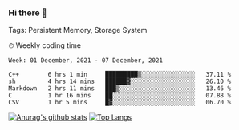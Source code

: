 ### Hi there 👋

Tags: Persistent Memory, Storage System

<!--

[![Anurag's github stats](https://github-readme-stats.vercel.app/api?username=wwyf)](https://github.com/anuraghazra/github-readme-stats)

[![Anurag's github stats](https://github-readme-stats.vercel.app/api?username=wwyf&count_private=true)](https://github.com/anuraghazra/github-readme-stats)


[![Top Langs](https://github-readme-stats.vercel.app/api/top-langs/?username=wwyf&count_private=true&&hide=jupyter%20notebook,html)](https://github.com/anuraghazra/github-readme-stats)



-->


⏱ Weekly coding time

<!--START_SECTION:waka-->
```text
Week: 01 December, 2021 - 07 December, 2021

C++        6 hrs 1 min     █████████▒░░░░░░░░░░░░░░░   37.11 % 
sh         4 hrs 14 mins   ██████▓░░░░░░░░░░░░░░░░░░   26.10 % 
Markdown   2 hrs 11 mins   ███▒░░░░░░░░░░░░░░░░░░░░░   13.46 % 
C          1 hr 16 mins    ██░░░░░░░░░░░░░░░░░░░░░░░   07.88 % 
CSV        1 hr 5 mins     █▓░░░░░░░░░░░░░░░░░░░░░░░   06.70 % 
```
<!--END_SECTION:waka-->



[![Anurag's github stats](https://github-readme-stats.vercel.app/api?username=wwyf&count_private=true&show_icons=true&hide_border=true)](https://github.com/anuraghazra/github-readme-stats) [![Top Langs](https://github-readme-stats.vercel.app/api/top-langs/?username=wwyf&count_private=true&hide=jupyter%20notebook,html,OpenEdge%20ABL&langs_count=10&layout=compact&hide_border=true)](https://github.com/anuraghazra/github-readme-stats)

<!--

[![willianrod's wakatime stats](https://github-readme-stats.vercel.app/api/wakatime?username=wwyf)](https://github.com/anuraghazra/github-readme-stats)


-->
